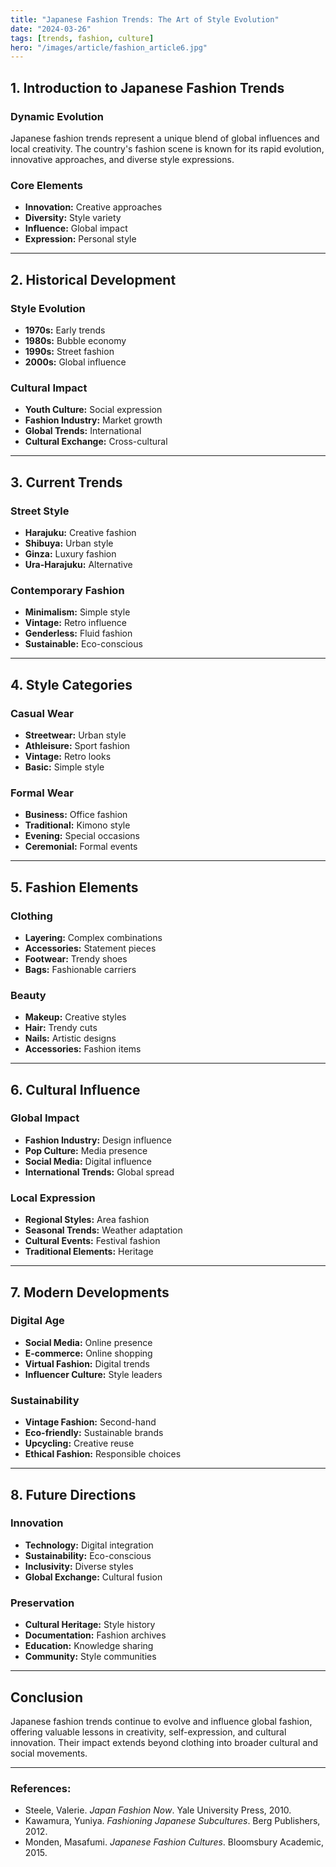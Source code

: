 ```yaml
---
title: "Japanese Fashion Trends: The Art of Style Evolution"
date: "2024-03-26"
tags: [trends, fashion, culture]
hero: "/images/article/fashion_article6.jpg"
---
```


## 1. Introduction to Japanese Fashion Trends

### **Dynamic Evolution**

Japanese fashion trends represent a unique blend of global influences and local creativity. The country's fashion scene is known for its rapid evolution, innovative approaches, and diverse style expressions.

### **Core Elements**

* **Innovation:** Creative approaches
* **Diversity:** Style variety
* **Influence:** Global impact
* **Expression:** Personal style

---

## 2. Historical Development

### **Style Evolution**

* **1970s:** Early trends
* **1980s:** Bubble economy
* **1990s:** Street fashion
* **2000s:** Global influence

### **Cultural Impact**

* **Youth Culture:** Social expression
* **Fashion Industry:** Market growth
* **Global Trends:** International
* **Cultural Exchange:** Cross-cultural

---

## 3. Current Trends

### **Street Style**

* **Harajuku:** Creative fashion
* **Shibuya:** Urban style
* **Ginza:** Luxury fashion
* **Ura-Harajuku:** Alternative

### **Contemporary Fashion**

* **Minimalism:** Simple style
* **Vintage:** Retro influence
* **Genderless:** Fluid fashion
* **Sustainable:** Eco-conscious

---

## 4. Style Categories

### **Casual Wear**

* **Streetwear:** Urban style
* **Athleisure:** Sport fashion
* **Vintage:** Retro looks
* **Basic:** Simple style

### **Formal Wear**

* **Business:** Office fashion
* **Traditional:** Kimono style
* **Evening:** Special occasions
* **Ceremonial:** Formal events

---

## 5. Fashion Elements

### **Clothing**

* **Layering:** Complex combinations
* **Accessories:** Statement pieces
* **Footwear:** Trendy shoes
* **Bags:** Fashionable carriers

### **Beauty**

* **Makeup:** Creative styles
* **Hair:** Trendy cuts
* **Nails:** Artistic designs
* **Accessories:** Fashion items

---

## 6. Cultural Influence

### **Global Impact**

* **Fashion Industry:** Design influence
* **Pop Culture:** Media presence
* **Social Media:** Digital influence
* **International Trends:** Global spread

### **Local Expression**

* **Regional Styles:** Area fashion
* **Seasonal Trends:** Weather adaptation
* **Cultural Events:** Festival fashion
* **Traditional Elements:** Heritage

---

## 7. Modern Developments

### **Digital Age**

* **Social Media:** Online presence
* **E-commerce:** Online shopping
* **Virtual Fashion:** Digital trends
* **Influencer Culture:** Style leaders

### **Sustainability**

* **Vintage Fashion:** Second-hand
* **Eco-friendly:** Sustainable brands
* **Upcycling:** Creative reuse
* **Ethical Fashion:** Responsible choices

---

## 8. Future Directions

### **Innovation**

* **Technology:** Digital integration
* **Sustainability:** Eco-conscious
* **Inclusivity:** Diverse styles
* **Global Exchange:** Cultural fusion

### **Preservation**

* **Cultural Heritage:** Style history
* **Documentation:** Fashion archives
* **Education:** Knowledge sharing
* **Community:** Style communities

---

## Conclusion

Japanese fashion trends continue to evolve and influence global fashion, offering valuable lessons in creativity, self-expression, and cultural innovation. Their impact extends beyond clothing into broader cultural and social movements.

---

### **References:**

* Steele, Valerie. *Japan Fashion Now*. Yale University Press, 2010.
* Kawamura, Yuniya. *Fashioning Japanese Subcultures*. Berg Publishers, 2012.
* Monden, Masafumi. *Japanese Fashion Cultures*. Bloomsbury Academic, 2015.
